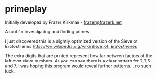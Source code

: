 primeplay
=========

Initially developed by Frazer Kirkman - frazer@frazerk.net

A tool for investigating and finding primes


I just discovered this is a slightly optimized version of the Sieve of Eratosthenes
https://en.wikipedia.org/wiki/Sieve_of_Eratosthenes


The extra digits that are printed represent how far between factors of the left over sieve numbers.
As you can see there is a clear pattern for 2,3,5 and 7.  I was hoping this program would reveal further patterns... no such luck.
